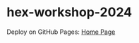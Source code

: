 # hex-workshop-2024

Deploy on GitHub Pages: [Home Page](https://gitevanhsu.github.io/hex-workshop-2024/)
